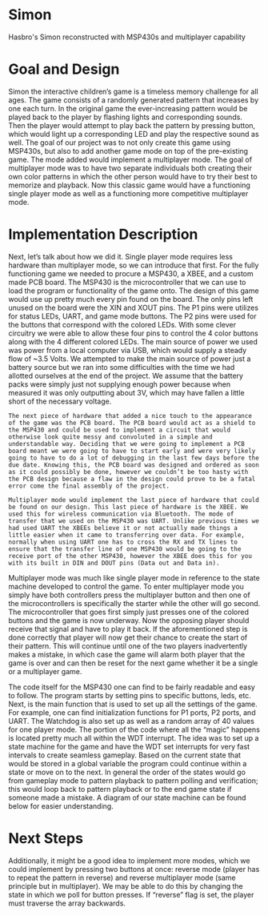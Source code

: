 # Simon
Hasbro's Simon reconstructed with MSP430s and multiplayer capability

# Goal and Design
Simon the interactive children’s game is a timeless memory challenge for all ages. The game consists of a randomly generated pattern that increases by one each turn. In the original game the ever-increasing pattern would be played back to the player by flashing lights and corresponding sounds. Then the player would attempt to play back the pattern by pressing button, which would light up a corresponding LED and play the respective sound as well. The goal of our project was to not only create this game using MSP430s, but also to add another game mode on top of the pre-existing game. The mode added would implement a multiplayer mode. The goal of multiplayer mode was to have two separate individuals both creating their own color patterns in which the other person would have to try their best to memorize and playback. Now this classic game would have a functioning single player mode as well as a functioning more competitive multiplayer mode.

# Implementation Description

Next, let’s talk about how we did it. Single player mode requires less hardware than multiplayer mode, so we can introduce that first. For the fully functioning game we needed to procure a MSP430, a XBEE, and a custom made PCB board. The MSP430 is the microcontroller that we can use to load the program or functionality of the game onto. The design of this game would use up pretty much every pin found on the board. The only pins left unused on the board were the XIN and XOUT pins. The P1 pins were utilizes for status LEDs, UART, and game mode buttons. The P2 pins were used for the buttons that correspond with the colored LEDs. With some clever circuitry we were able to allow these four pins to control the 4 color buttons along with the 4 different colored LEDs. The main source of power we used was power from a local computer via USB, which would supply a steady flow of ~3.5 Volts. We attempted to make the main source of power just a battery source but we ran into some difficulties with the time we had allotted ourselves at the end of the project. We assume that the battery packs were simply just not supplying enough power because when measured it was only outputting about 3V, which may have fallen a little short of the necessary voltage.

	The next piece of hardware that added a nice touch to the appearance of the game was the PCB board. The PCB board would act as a shield to the MSP430 and could be used to implement a circuit that would otherwise look quite messy and convoluted in a simple and understandable way. Deciding that we were going to implement a PCB board meant we were going to have to start early and were very likely going to have to do a lot of debugging in the last few days before the due date. Knowing this, the PCB board was designed and ordered as soon as it could possibly be done, however we couldn’t be too hasty with the PCB design because a flaw in the design could prove to be a fatal error come the final assembly of the project.

	Multiplayer mode would implement the last piece of hardware that could be found on our design. This last piece of hardware is the XBEE. We used this for wireless communication via Bluetooth. The mode of transfer that we used on the MSP430 was UART. Unlike previous times we had used UART the XBEEs believe it or not actually made things a little easier when it came to transferring over data. For example, normally when using UART one has to cross the RX and TX lines to ensure that the transfer line of one MSP430 would be going to the receive port of the other MSP430, however the XBEE does this for you with its built in DIN and DOUT pins (Data out and Data in). 

Multiplayer mode was much like single player mode in reference to the state machine developed to control the game. To enter multiplayer mode you simply have both controllers press the multiplayer button and then one of the microcontrollers is specifically the starter while the other will go second. The microcontroller that goes first simply just presses one of the colored buttons and the game is now underway. Now the opposing player should receive that signal and have to play it back. If the aforementioned step is done correctly that player will now get their chance to create the start of their pattern. This will continue until one of the two players inadvertently makes a mistake, in which case the game will alarm both player that the game is over and can then be reset for the next game whether it be a single or a multiplayer game.

The code itself for the MSP430 one can find to be fairly readable and easy to follow. The program starts by setting pins to specific buttons, leds, etc. Next, is the main function that is used to set up all the settings of the game. For example, one can find initialization functions for P1 ports, P2 ports, and UART.  The Watchdog is also set up as well as a random array of 40 values for one player mode. The portion of the code where all the “magic” happens is located pretty much all within the WDT interrupt. The idea was to set up a state machine for the game and have the WDT set interrupts for very fast intervals to create seamless gameplay. Based on the current state that would be stored in a global variable the program could continue within a state or move on to the next. In general the order of the states would go from gameplay mode to pattern playback to pattern polling and verification; this would loop back to pattern playback or to the end game state if someone made a mistake. A diagram of our state machine can be found below for easier understanding.

# Next Steps

Additionally, it might be a good idea to implement more modes, which we could implement by pressing two buttons at once: reverse mode (player has to repeat the pattern in reverse) and reverse multiplayer mode (same principle but in multiplayer). We may be able to do this by changing the state in which we poll for button presses. If “reverse” flag is set, the player must traverse the array backwards.
